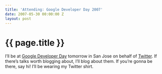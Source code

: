 ```yaml
---
title: 'Attending: Google Developer Day 2007'
date: 2007-05-30 00:00:00 Z
layout: post
---
```


{{ page.title }}
================

I’ll be at [Google Developer Day](http://code.google.com/events/developerday/mv-home.html) tomorrow in San Jose on behalf of [Twitter](http://twitter.com). If there’s talks worth blogging about, I’ll blog about them. If you’re gonna be there, say hi! I’ll be wearing my Twitter shirt.
